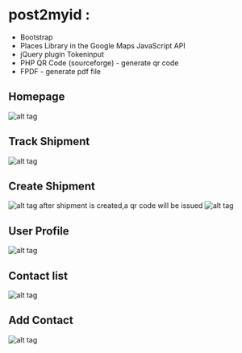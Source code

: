 # post2myid :
* Bootstrap
* Places Library in the Google Maps JavaScript API
* jQuery plugin Tokeninput 
* PHP QR Code (sourceforge) - generate qr code
* FPDF - generate pdf file

## Homepage
![alt tag](https://cloud.githubusercontent.com/assets/13564825/22435439/045ba3cc-e75b-11e6-8583-cae576474b94.png)

## Track Shipment
![alt tag](https://cloud.githubusercontent.com/assets/13564825/22435441/045d6932-e75b-11e6-9104-c81a338f2af2.png)

## Create Shipment
![alt tag](https://cloud.githubusercontent.com/assets/13564825/22435443/046186ca-e75b-11e6-962b-25b1c07ed472.png)
after shipment is created,a qr code will be issued
![alt tag](https://cloud.githubusercontent.com/assets/13564825/22437087/98b9dbb4-e761-11e6-90bd-c62f54fbb0d4.JPG)

## User Profile
![alt tag](https://cloud.githubusercontent.com/assets/13564825/22435440/045cb442-e75b-11e6-87c7-50583fc97f64.png)

## Contact list
![alt tag](https://cloud.githubusercontent.com/assets/13564825/22435442/046128ec-e75b-11e6-8980-e71178774951.png)

## Add Contact
![alt tag](https://cloud.githubusercontent.com/assets/13564825/22435438/045ab700-e75b-11e6-9daf-b71e44b445fc.png)
